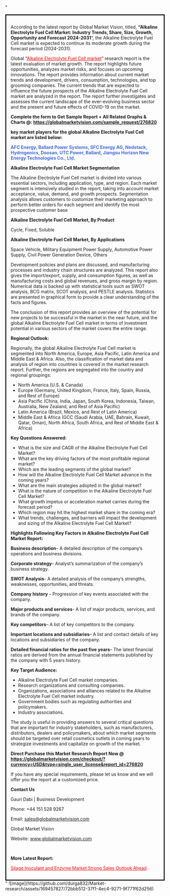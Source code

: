 "<div style='border: 3px solid black; padding: 1em;'>

According to the latest report by Global Market Vision, titled, <strong>“Alkaline Electrolyte Fuel Cell Market: Industry Trends, Share, Size, Growth, Opportunity and Forecast 2024-2031</strong>“, the Alkaline Electrolyte Fuel Cell market is expected to continue its moderate growth during the forecast period (2024-2031).

Global “<a style='color: #ff0000;' href='https://globalmarketvision.com/reports/global-alkaline-electrolyte-fuel-cell-market/276820'>Alkaline Electrolyte Fuel Cell market</a>” research report is the latest evaluation of market growth. The report highlights future opportunities, analyzes market risks, and focuses on upcoming innovations. The report provides information about current market trends and development, drivers, consumption, technologies, and top grooming companies. The current trends that are expected to influence the future prospects of the Alkaline Electrolyte Fuel Cell market are analyzed in the report. The report further investigates and assesses the current landscape of the ever-evolving business sector and the present and future effects of COVID-19 on the market.

<strong>Complete the form to Get Sample Report + All Related Graphs &amp; Charts @: <a style='color: #ff0000;' href='https://globalmarketvision.com/sample_request/276820?utm_source=linkedinPulse&utm_medium=SN&utm_campaign=SN'><strong>https://globalmarketvision.com/sample_request/276820</strong></a></strong>

<strong>key market players for the global Alkaline Electrolyte Fuel Cell market are listed below:</strong>

<strong style='color: #4169e1;'>AFC Energy, Ballard Power Systems, SFC Energy AG, Nedstack, Hydrogenics, Doosan, UTC Power, Ballard, Jiangsu Horizon New Energy Technologies Co., Ltd.</strong>

<strong>Alkaline Electrolyte Fuel Cell Market Segmentation</strong>

The Alkaline Electrolyte Fuel Cell market is divided into various essential sectors, including application, type, and region. Each market segment is intensively studied in the report, taking into account market acceptance, value, demand, and growth prospects. Segmentation analysis allows customers to customize their marketing approach to perform better orders for each segment and identify the most prospective customer base

<strong>Alkaline Electrolyte Fuel Cell Market, By Product</strong>

Cycle, Fixed, Soluble

<strong>Alkaline Electrolyte Fuel Cell Market, By Applications</strong>

Space Vehicle, Military Equipment Power Supply, Automotive Power Supply, Civil Power Generation Device, Others

Development policies and plans are discussed, and manufacturing processes and industry chain structures are analyzed. This report also gives the import/export, supply, and consumption figures, as well as manufacturing costs and global revenues, and gross margin by region. Numerical data is backed up with statistical tools such as SWOT analysis, BCG matrix, SCOT analysis, and PESTLE analysis. Statistics are presented in graphical form to provide a clear understanding of the facts and figures.

The conclusion of this report provides an overview of the potential for new projects to be successful in the market in the near future, and the global Alkaline Electrolyte Fuel Cell market in terms of investment potential in various sectors of the market covers the entire range.

<strong>Regional Outlook:</strong>

Regionally, the global Alkaline Electrolyte Fuel Cell market is segmented into North America, Europe, Asia Pacific, Latin America and Middle East &amp; Africa. Also, the classification of market data and analysis of region into countries is covered in the market research report. Further, the regions are segregated into the country and regional groupings:
<ul>
  <li>North America (U.S. &amp; Canada)</li>
  <li>Europe (Germany, United Kingdom, France, Italy, Spain, Russia, and Rest of Europe)</li>
  <li>Asia Pacific (China, India, Japan, South Korea, Indonesia, Taiwan, Australia, New Zealand, and Rest of Asia Pacific)</li>
  <li>Latin America (Brazil, Mexico, and Rest of Latin America)</li>
  <li>Middle East &amp; Africa (GCC (Saudi Arabia, UAE, Bahrain, Kuwait, Qatar, Oman), North Africa, South Africa, and Rest of Middle East &amp; Africa)</li>
</ul>
<strong>Key Questions Answered:</strong>
<ul>
  <li>What is the size and CAGR of the Alkaline Electrolyte Fuel Cell Market?</li>
  <li>What are the key driving factors of the most profitable regional market?</li>
  <li>Which are the leading segments of the global market?</li>
  <li>How will the Alkaline Electrolyte Fuel Cell Market advance in the coming years?</li>
  <li>What are the main strategies adopted in the global market?</li>
  <li>What is the nature of competition in the Alkaline Electrolyte Fuel Cell Market?</li>
  <li>What growth impetus or acceleration market carries during the forecast period?</li>
  <li>Which region may hit the highest market share in the coming era?</li>
  <li>What trends, challenges, and barriers will impact the development and sizing of the Alkaline Electrolyte Fuel Cell Market?</li>
</ul>
<strong>Highlights Following Key Factors in Alkaline Electrolyte Fuel Cell Market Report:</strong>

<strong>Business description</strong>– A detailed description of the company’s operations and business divisions.

<strong>Corporate strategy</strong>– Analyst’s summarization of the company’s business strategy.

<strong>SWOT Analysis</strong>- A detailed analysis of the company’s strengths, weaknesses, opportunities, and threats.

<strong>Company history</strong> – Progression of key events associated with the company.

<strong>Major products and services</strong>- A list of major products, services, and brands of the company.

<strong>Key competitors</strong>– A list of key competitors to the company.

<strong>Important locations and subsidiaries</strong>– A list and contact details of key locations and subsidiaries of the company.

<strong>Detailed financial ratios for the past five years</strong>– The latest financial ratios are derived from the annual financial statements published by the company with 5 years history.

<strong>Key Target Audience:</strong>
<ul>
  <li>Alkaline Electrolyte Fuel Cell market companies.</li>
  <li>Research organizations and consulting companies.</li>
  <li>Organizations, associations and alliances related to the Alkaline Electrolyte Fuel Cell market industry.</li>
  <li>Government bodies such as regulating authorities and policymakers.</li>
  <li>Industry associations.</li>
</ul>
The study is useful in providing answers to several critical questions that are important for industry stakeholders, such as manufacturers, distributors, dealers and policymakers, about which market segments should be targeted over retail cosmetics outlets in coming years to strategize investments and capitalize on growth of the market.

<strong>Direct Purchase this Market Research Report Now @ </strong><strong><a style='color: #ff0000;' href='https://globalmarketvision.com/checkout/?currency=USD&type=single_user_license&report_id=276820?utm_source=linkedinPulse&utm_medium=SN&utm_campaign=SN'><strong>https://globalmarketvision.com/checkout/?currency=USD&type=single_user_license&report_id=276820</strong></a></strong>

If you have any special requirements, please let us know and we will offer you the report at a customized price.
<p id='ember58' class='ember-view reader-content-blocks__paragraph'><strong>Contact Us</strong></p>
<p id='ember59' class='ember-view reader-content-blocks__paragraph'>Gauri Dabi | Business Development</p>
<p id='ember60' class='ember-view reader-content-blocks__paragraph'>Phone: +44 151 528 9267</p>
Email: <a href='mailto:sales@globalmarketvision.com'>sales@globalmarketvision.com</a>

Global Market Vision

Website: <a href='http://www.globalmarketvision.com'>www.globalmarketvision.com</a>

&nbsp;

<strong>More Latest Report:</strong>

<a style='color: #ff0000;' href='https://www.linkedin.com/pulse/silage-inoculant-enzyme-market-strong-sales-q34ff'>Silage Inoculant and Enzyme Market Strong Sales Outlook Ahead</a>

</div>"
![image](https://github.com/durga832/Market-research/assets/169457827/72bbb512-37f1-4ec4-9271-9f771f62d256)

